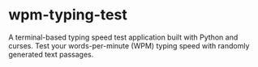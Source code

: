 # wpm-typing-test
A terminal-based typing speed test application built with Python and curses. Test your words-per-minute (WPM) typing speed with randomly generated text passages.
